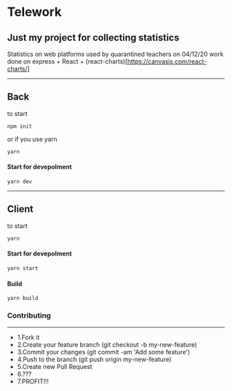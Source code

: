 # Telework

## Just my project for collecting statistics
Statistics on web platforms used by quarantined teachers on
04/12/20 work done on express + React + (react-charts)[https://canvasjs.com/react-charts/]

-----

## Back

to start
```
npm init
```
or if you use yarn
```
yarn
```
#### Start for devepolment

```
yarn dev
```
------
## Client

to start
```
yarn
```
#### Start for devepolment
```
yarn start
```
#### Build

```
yarn build
```

### Contributing
------
* 1.Fork it
* 2.Create your feature branch (git checkout -b my-new-feature)
* 3.Commit your changes (git commit -am 'Add some feature')
* 4.Push to the branch (git push origin my-new-feature)
* 5.Create new Pull Request
* 6.???
* 7.PROFIT!!!